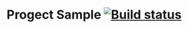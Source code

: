# Progect Sample [![Build status](https://ci.appveyor.com/api/projects/status/dw4tasl19vh9jyll?svg=true)](https://ci.appveyor.com/project/supernatashenka/hw-apici)
